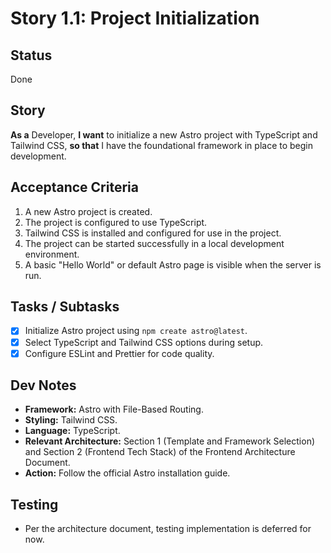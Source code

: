 # Story 1.1: Project Initialization

## Status
Done

## Story
**As a** Developer,
**I want** to initialize a new Astro project with TypeScript and Tailwind CSS,
**so that** I have the foundational framework in place to begin development.

## Acceptance Criteria
1. A new Astro project is created.
2. The project is configured to use TypeScript.
3. Tailwind CSS is installed and configured for use in the project.
4. The project can be started successfully in a local development environment.
5. A basic "Hello World" or default Astro page is visible when the server is run.

## Tasks / Subtasks
- [x] Initialize Astro project using `npm create astro@latest`.
- [x] Select TypeScript and Tailwind CSS options during setup.
- [x] Configure ESLint and Prettier for code quality.

## Dev Notes
- **Framework:** Astro with File-Based Routing.
- **Styling:** Tailwind CSS.
- **Language:** TypeScript.
- **Relevant Architecture:** Section 1 (Template and Framework Selection) and Section 2 (Frontend Tech Stack) of the Frontend Architecture Document.
- **Action:** Follow the official Astro installation guide.

## Testing
- Per the architecture document, testing implementation is deferred for now.
